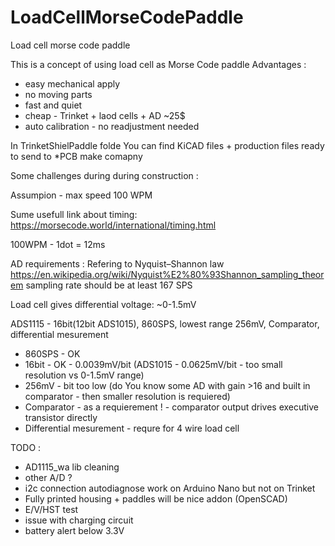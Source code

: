 # LoadCellMorseCodePaddle
Load cell morse code paddle

This is a concept of using load cell as Morse Code paddle
Advantages :
- easy mechanical apply
- no moving parts
- fast and quiet
- cheap - Trinket + laod cells + AD ~25$
- auto calibration - no readjustment needed


In TrinketShielPaddle folde You can find KiCAD files + production files ready to send to *PCB make comapny 


Some challenges during during construction :

Assumpion - max speed 100 WPM

Sume usefull link about timing:
https://morsecode.world/international/timing.html

100WPM - 1dot = 12ms

AD requirements : 
Refering to Nyquist–Shannon law https://en.wikipedia.org/wiki/Nyquist%E2%80%93Shannon_sampling_theorem sampling rate should be at least 167 SPS


Load cell gives differential voltage: ~0-1.5mV


ADS1115 - 16bit(12bit ADS1015), 860SPS, lowest range 256mV, Comparator, differential mesurement
- 860SPS - OK
- 16bit - OK - 0.0039mV/bit (ADS1015 - 0.0625mV/bit - too small resolution vs 0-1.5mV range)
- 256mV - bit too low (do You know some AD with gain >16 and built in comparator - then smaller resolution is requiered)
- Comparator - as a requierement ! - comparator output drives executive transistor directly
- Differential mesurement - requre for 4 wire load cell


TODO : 
- AD1115_wa lib cleaning
- other A/D ?
- i2c connection autodiagnose work on Arduino Nano but not on Trinket
- Fully printed housing + paddles will be nice addon (OpenSCAD)
- E/V/HST test
- issue with charging circuit
- battery alert below 3.3V
